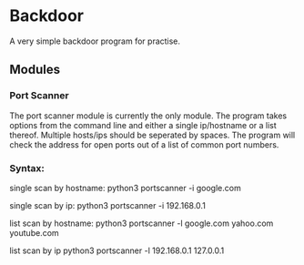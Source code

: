 # Backdoor
A very simple backdoor program for practise.

## Modules
### Port Scanner
The port scanner module is currently the only module. The program takes options from the command line and either a single ip/hostname
or a list thereof. Multiple hosts/ips should be seperated by spaces. The program will check the address for open ports out of a list of
common port numbers.

### Syntax:

single scan by hostname:
python3 portscanner -i google.com

single scan by ip:
python3 portscanner -i 192.168.0.1

list scan by hostname:
python3 portscanner -l google.com yahoo.com youtube.com

list scan by ip
python3 portscanner -l 192.168.0.1 127.0.0.1
